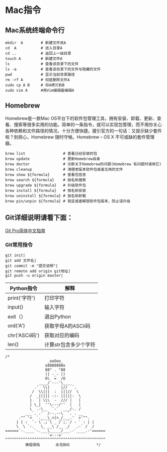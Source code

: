 # Mac指令
## Mac系统终端命令行
```
mkdir  A  		# 新建文件夹A
cd  A         	# 进入目录A
cd ..         	# 返回上一级目录
touch A       	# 新建文件A
ls            	# 查看该目录下的文件
ls -a 			# 查看该目录下的文件与隐藏的文件
pwd				# 显示当前目录路径
rm -rf A		# 彻底删除文件A
sudo cp A B		# 将A拷贝到B
sudo vim A 		#用Vim编辑器编辑A
```
## Homebrew
Homebrew是一款Mac OS平台下的软件包管理工具，拥有安装、卸载、更新、查看、搜索等很多实用的功能。简单的一条指令，就可以实现包管理，而不用你关心各种依赖和文件路径的情况，十分方便快捷。援引官方的一句话：又提示缺少套件啦？别担心，Homebrew 随时守候。Homebrew – OS X 不可或缺的套件管理器。

```
brew list                 # 查看已经安装的包
brew update               # 更新Homebrew自身
brew doctor               # 诊断关于Homebrew的问题(Homebrew 有问题时请用它)
brew cleanup              # 清理老版本软件包或者无用的文件
brew show ${formula}      # 查看包信息
brew search ${formula}    # 按名称搜索
brew upgrade ${formula}   # 升级软件包
brew install ${formula}   # 按名称安装
brew uninstall ${formula} # 按名称卸载
brew pin/unpin ${formula} # 锁定或者解锁软件包版本，防止误升级

```

## Git详细说明请看下面：

[Git Pro简体中文指南](http://iissnan.com/progit/)

### Git常用指令

```
git init|
git add 文件名|
git commit -m "提交说明"|
git remote add origin git地址|
git push -u origin master|
```




Python指令|解释
---------|----
print('字符')|打印字符
input()|输入字符
exit（）|退出Python
ord('A') |获取字母A的ASCii码
chr('ASCii码')|获取对应的编码
len()|计算str包含多少个字符


```
/*
                   _ooOoo_
                  o8888888o
                  88" . "88
                  (| -_- |)
                  O\  =  /O
               ____/`---'\____
             .'  \\|     |//  `.
            /  \\|||  :  |||//  \
           /  _||||| -:- |||||-  \
           |   | \\\  -  /// |   |
           | \_|  ''\---/''  |   |
           \  .-\__  `-`  ___/-. /
         ___`. .'  /--.--\  `. . __
      ."" '<  `.___\_<|>_/___.'  >'"".
     | | :  `- \`.;`\ _ /`;.`/ - ` : | |
     \  \ `-.   \_ __\ /__ _/   .-` /  /
======`-.____`-.___\_____/___.-`____.-'======
                   `=---='
^^^^^^^^^^^^^^^^^^^^^^^^^^^^^^^^^^^^^^^^^^^^^
         佛祖保佑       永无BUG            */
```
